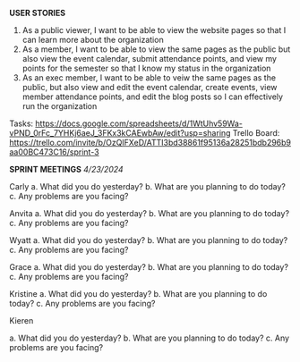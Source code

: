 **USER STORIES**
1. As a public viewer, I want to be able to view the website pages so that I can learn more about the organization
2. As a member, I want to be able to view the same pages as the public but also view the event calendar, submit attendance points, and view my points for the semester so that I know my status in the organization
3. As an exec member, I want to be able to veiw the same pages as the public, but also view and edit the event calendar, create events, view member attendance points, and edit the blog posts so I can effectively run the organization


Tasks: https://docs.google.com/spreadsheets/d/1WtUhv59Wa-vPND_0rFc_7YHKj6aeJ_3FKx3kCAEwbAw/edit?usp=sharing
Trello Board: https://trello.com/invite/b/OzQIFXeD/ATTI3bd38861f95136a28251bdb296b9aa00BC473C16/sprint-3


**SPRINT MEETINGS**
*4/23/2024*

Carly
a. What did you do yesterday?
b. What are you planning to do today?
c. Any problems are you facing?

Anvita
a. What did you do yesterday?
b. What are you planning to do today?
c. Any problems are you facing?

Wyatt
a. What did you do yesterday?
b. What are you planning to do today?
c. Any problems are you facing?

Grace
a. What did you do yesterday?
b. What are you planning to do today?
c. Any problems are you facing?

Kristine
a. What did you do yesterday?
b. What are you planning to do today?
c. Any problems are you facing?

Kieren

a. What did you do yesterday?
b. What are you planning to do today?
c. Any problems are you facing?
